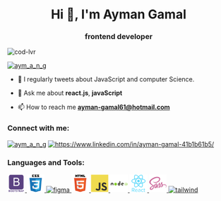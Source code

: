 <h1 align="center">Hi 👋, I'm Ayman Gamal</h1>
<h3 align="center">frontend developer</h3>

<p align="left"> <img src="https://komarev.com/ghpvc/?username=cod-lvr&label=Profile%20views&color=0e75b6&style=flat" alt="cod-lvr" /> </p>

<p align="left"> <a href="https://twitter.com/aym_a_n_g" target="blank"><img src="https://img.shields.io/twitter/follow/aym_a_n_g?logo=twitter&style=for-the-badge" alt="aym_a_n_g" /></a> </p>

- 📝 I regularly  tweets about JavaScript and computer Science.

- 💬 Ask me about **react.js**, **javaScript**

- 📫 How to reach me **ayman-gamal61@hotmail.com**

<h3 align="left">Connect with me:</h3>
<p align="left">
<a href="https://twitter.com/aym_a_n_g" target="blank"><img align="center" src="https://raw.githubusercontent.com/rahuldkjain/github-profile-readme-generator/master/src/images/icons/Social/twitter.svg" alt="aym_a_n_g" height="30" width="40" /></a>
<a href="https://linkedin.com/in/https://www.linkedin.com/in/ayman-gamal-41b1b61b5/" target="blank"><img align="center" src="https://raw.githubusercontent.com/rahuldkjain/github-profile-readme-generator/master/src/images/icons/Social/linked-in-alt.svg" alt="https://www.linkedin.com/in/ayman-gamal-41b1b61b5/" height="30" width="40" /></a>
</p>

<h3 align="left">Languages and Tools:</h3>
<p align="left"> <a href="https://getbootstrap.com" target="_blank"> <img src="https://raw.githubusercontent.com/devicons/devicon/master/icons/bootstrap/bootstrap-plain-wordmark.svg" alt="bootstrap" width="40" height="40"/> </a> <a href="https://www.w3schools.com/css/" target="_blank"> <img src="https://raw.githubusercontent.com/devicons/devicon/master/icons/css3/css3-original-wordmark.svg" alt="css3" width="40" height="40"/> </a> <a href="https://www.figma.com/" target="_blank"> <img src="https://www.vectorlogo.zone/logos/figma/figma-icon.svg" alt="figma" width="40" height="40"/> </a> <a href="https://www.w3.org/html/" target="_blank"> <img src="https://raw.githubusercontent.com/devicons/devicon/master/icons/html5/html5-original-wordmark.svg" alt="html5" width="40" height="40"/> </a> <a href="https://developer.mozilla.org/en-US/docs/Web/JavaScript" target="_blank"> <img src="https://raw.githubusercontent.com/devicons/devicon/master/icons/javascript/javascript-original.svg" alt="javascript" width="40" height="40"/> </a> <a href="https://nodejs.org" target="_blank"> <img src="https://raw.githubusercontent.com/devicons/devicon/master/icons/nodejs/nodejs-original-wordmark.svg" alt="nodejs" width="40" height="40"/> </a> <a href="https://reactjs.org/" target="_blank"> <img src="https://raw.githubusercontent.com/devicons/devicon/master/icons/react/react-original-wordmark.svg" alt="react" width="40" height="40"/> </a> <a href="https://sass-lang.com" target="_blank"> <img src="https://raw.githubusercontent.com/devicons/devicon/master/icons/sass/sass-original.svg" alt="sass" width="40" height="40"/> </a> <a href="https://tailwindcss.com/" target="_blank"> <img src="https://www.vectorlogo.zone/logos/tailwindcss/tailwindcss-icon.svg" alt="tailwind" width="40" height="40"/> </a> </p>


